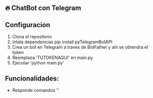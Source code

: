 ## 🔥 ChatBot con Telegram

## Configuracion

1. Clona el repositorio
2. Intala dependencias pip install pyTelegramBotAPI 
3. Crea un bot en Telegram a traves de BotFather y ahi se obtendra el token
4. Reemplaza 'TUTOKENAQUI' en main.py
5. Ejecutar 'python main.py'

## Funcionalidades:
 - Responde comandos ''

